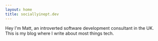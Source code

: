 ```yaml
---
layout: home
title: sociallyinept.dev
---
```


Hey I'm Matt, an introverted software development consultant in the UK. This is
my blog where I write about most things tech.
